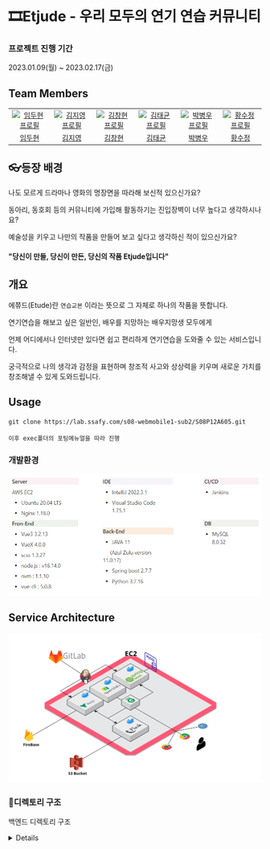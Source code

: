 # 🎞Etjude - 우리 모두의 연기 연습 커뮤니티



### 프로젝트 진행 기간

2023.01.09(월) ~ 2023.02.17(금)



## Team Members

<div align="left">
  <table>
    <tr>
        <td align="center">
        <a href="https://github.com/variety82/">
          <img src="" alt="임두현 프로필" width=120 height=120 />
        </a>
      </td>
      <td align="center">
        <a href="https://github.com/variety82/">
          <img src="" alt="김지영 프로필" width=120 height=120 />
        </a>
      </td>
      <td align="center">
        <a href="https://github.com/parkgr95">
          <img src="https://avatars.githubusercontent.com/u/78781975?v=4" alt="김창현 프로필" width=120 height=120 />
        </a>
      </td>
      <td align="center">
        <a href="https://github.com/kkt4828/">
          <img src="" alt="김태균 프로필" width=120 height=120 />
        </a>
      </td>
      <td align="center">
        <a href="https://github.com/mata1139">
          <img src="" alt="박병우 프로필" width=120 height=120 />
        </a>
      </td>
      <td align="center">
        <a href="https://github.com/Somang-Kang">
          <img src="" alt="황수정 프로필" width=120 height=120 />
        </a>
      </td>
    </tr>
    <tr>
      <td align="center">
        <a href="">
          임두현
        </a>
      </td>
      <td align="center">
        <a href="">
          김지영
        </a>
      </td>
      <td align="center">
        <a href="https://github.com/variety82/">
          김창현
        </a>
      </td>
      <td align="center">
        <a href="">
          김태균
        </a>
      </td>
      <td align="center">
        <a href="">
          박병우
        </a>
      </td>
        <td align="center">
        <a href="">
          황수정
        </a>
      </td>
    </tr>
  </table>
</div>



## 👓등장 배경

나도 모르게 드라마나 영화의 명장면을 따라해 보신적 있으신가요?

동아리, 동호회 등의 커뮤니티에 가입해 활동하기는 진입장벽이 너무 높다고 생각하시나요?

예술성을 키우고 나만의 작품을 만들어 보고 싶다고 생각하신 적이 있으신가요?

#### "당신이 만들, 당신이 만든, 당신의 작품 Etjude입니다"



## 개요

에쮸드(Etude)란 `연습교본` 이라는 뜻으로 그 자체로 하나의 작품을 뜻합니다.

연기연습을 해보고 싶은 일반인, 배우를 지망하는 배우지망생 모두에게

언제 어디에서나 인터넷만 있다면 쉽고 편리하게 연기연습을 도와줄 수 있는 서비스입니다.

궁극적으로 나의 생각과 감정을 표현하며 창조적 사고와 상상력을 키우며 새로운 가치를 창조해낼 수 있게 도와드립니다.



## Usage

````
git clone https://lab.ssafy.com/s08-webmobile1-sub2/S08P12A605.git

이후 exec폴더의 포팅메뉴얼을 따라 진행
````



### 개발환경

![개발환경](./assets/개발환경.PNG)



## Service Architecture

![Architecture](./assets/Architecture.png)



### 📂디렉토리 구조

백엔드 디렉토리 구조

<details 
         unnamed
             ┣ api
             ┃ ┣ controller
             ┃ ┣ dto
             ┃ ┣ request
             ┃ ┣ response
             ┃ ┣ service
             ┣ common
             ┃ ┗ Scheduler
             ┣ config
             ┣ db
             ┃ ┣ entity
             ┃ ┗ repository
             ┗ UnnamedApplication.java

​         

프론트엔드 디렉토리 구조

<details 
         FE
         ┣ public
         ┃ ┗ index.html
         ┣ src
         ┃ ┣ api
         ┃ ┣ assets
         ┃ ┃ ┣ scss
         ┃ ┃ ┣ video
         ┃ ┃ ┗ logo.png
         ┃ ┣ components
         ┃ ┃ ┣ common
         ┃ ┃ ┣ film
         ┃ ┃ ┣ main
         ┃ ┃ ┣ search
         ┃ ┃ ┣ share
         ┃ ┃ ┣ shareupload
         ┃ ┃ ┣ story
         ┃ ┃ ┣ studio
         ┃ ┣ dummy
         ┃ ┣ fonts
         ┃ ┣ mixins
         ┃ ┣ plugins
         ┃ ┣ router
         ┃ ┣ store
         ┃ ┣ translations
         ┃ ┣ utils
         ┃ ┣ views
         ┃ ┣ App.vue
         ┃ ┗ main.js



## 주요기능 및 화면

#### 로그인 & 로그아웃(구글OAuth)

- 우측 상단에 로그인 버튼을 누른 후 소셜 로그인을 진행할 수 있습니다
- 로그인을 한 사용자만 서비스를 이용하기 위한 스튜디오를 생성할 수 있습니다.

![로그인.gif](./assets/로그인.gif)



#### 추천작품

- 메인페이지의 가장하단에 좋아요 순으로 추천작품을 표시합니다.
- 특정 작품을 누르면 해당 작품의 스토리들이 표시됩니다.
- 스토리에는 스토리 설명, 배역설명, 스크립트를 볼 수 있습니다.

![추천작품.gif](./assets/추천작품.gif)



#### 추천스토리

- 작품탭에 들어갈 시 스튜디오를 생성할 수 있습니다.
- 팀이름, 팀원 추가여부를 선택하고 스튜디오를 생성할 수 있습니다.



#### 스튜디오

- 팀 이름과 같이 참여할 팀원을 선택하면 스튜디오가 생성됩니다.

  ![스튜디오생성.gif](./assets/추천작품.gif)

- 화면 좌측 상단에서 생성한 스튜디오에 대한 정보를 표시합니다. (스튜디오는 7일간 생성되며 7일 후 자동 종료됩니다.)

- 화면 우측 상단에 팀으로 참여하는 멤버가 표시됩니다.

![스튜디오_팀정보.gif](./assets/스튜디오_팀정보.gif)



#### 스크립트

- 화면 우측에 첫 번째 탭을 클릭시 전체스크립트를 표시해 해당 스토리의 모든 대사를 볼 수 있고 영상시간에 맞는 대사가 화면 하단에 표시됩니다.
- 타임스탬프를 클릭 할 시 해당 장면으로 영상이 넘어갑니다. 화면 하단의 대사 또한 해당 시간에 맞는 대사로 넘어갑니다.
- 화면 하단의 스크립트를 넘길 시 영상도 그에 맞게 이동 됩니다.

![스튜디오_스크립트.gif](./assets/스튜디오_스크립트.gif)



#### 영상보기

- 해당 스토리의 영상을 볼 수 있습니다.
- 화면 전환 버튼을 누를 시 (배우의 영상, 배우와 나의 화면, 나의 화면) 세 종류의 화면전환이 가능합니다.
- 카메라/마이크의 on/off를 선택할 수 있습니다.

![스튜디오_화면젼환.gif](./assets/스튜디오_화면전환.gif)



#### 녹화

- 전체스크립트 탭 또는 씬 녹화 탭에서 녹화를 누를 시 나의 화면이 녹화되고 녹화가 종료되면 녹화된 영상을 확인할 수 있습니다.(녹화를 한적이 없다면 해당 스토리의 원본 영상이 표시됩니다.)
- 녹화한 영상을 다운로드할 수 있습니다.

![스튜디오_녹화.gif](./assets/스튜디오_녹화.gif)



#### 필름제작

- 우측 세번째 탭에서 내가 녹화한 영상을 토대로 원본영상과의 교차편집 또는 나만의 연기영상을 만들 수 있습니다.
- (스튜디오를 생성한 팀장만 생성이 가능하며스튜디오 당 총 3번의 필름제작이 가능합니다)
- 녹화하지 않은 씬이 있을 경우 해당 씬은 원본스토리의 영상과 교차편집되어 제공합니다.

![스튜디오_필름제작.gif](./assets/스튜디오_필름제작.gif)



#### 채팅

- 스튜디오에 참여중인 팀원과 실시간 채팅을 할 수 있습니다.

![ezgif.com-video-to-gif.gif](./assets/스튜디오_채팅.gif)



#### 화상회의

- 화상회의 참여하기/떠나기를 선택할 하여 스튜디오에 참여중인 팀원과 실시간 화상회의를 할 수 있습니다.

![스튜디오_화상회의.gif](./assets/스튜디오_화상회의.gif)



#### 검색(전체, 카테고리별)

- 메인페이지 상단(또는 가운데)의 검색 또는 카테고리를 클릭시 원하는 작품을 조회/검색할 수 있습니다

![검색.gif](./assets/검색.gif)



#### 필름공유

- 필름 공유 글 업로드

![필름생성](./assets/필름생성.gif)

- 필름 공유글 조회

![필름_공유글_조회](./assets/필름_공유글조회.gif)
